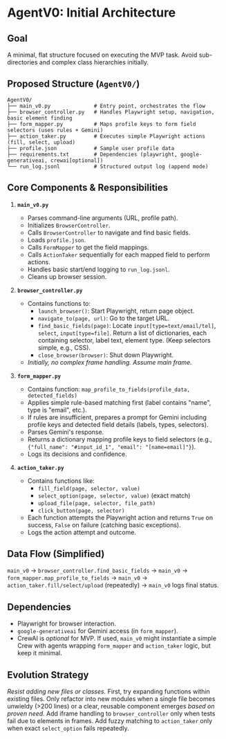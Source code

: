 # AgentV0: Initial Architecture

## Goal
A minimal, flat structure focused on executing the MVP task. Avoid sub-directories and complex class hierarchies initially.

## Proposed Structure (`AgentV0/`)
```
AgentV0/
├── main_v0.py              # Entry point, orchestrates the flow
├── browser_controller.py   # Handles Playwright setup, navigation, basic element finding
├── form_mapper.py          # Maps profile keys to form field selectors (uses rules + Gemini)
├── action_taker.py         # Executes simple Playwright actions (fill, select, upload)
├── profile.json            # Sample user profile data
├── requirements.txt        # Dependencies (playwright, google-generativeai, crewai[optional])
└── run_log.jsonl           # Structured output log (append mode)
```

## Core Components & Responsibilities

1.  **`main_v0.py`**
    *   Parses command-line arguments (URL, profile path).
    *   Initializes `BrowserController`.
    *   Calls `BrowserController` to navigate and find basic fields.
    *   Loads `profile.json`.
    *   Calls `FormMapper` to get the field mappings.
    *   Calls `ActionTaker` sequentially for each mapped field to perform actions.
    *   Handles basic start/end logging to `run_log.jsonl`.
    *   Cleans up browser session.

2.  **`browser_controller.py`**
    *   Contains functions to:
        *   `launch_browser()`: Start Playwright, return page object.
        *   `navigate_to(page, url)`: Go to the target URL.
        *   `find_basic_fields(page)`: Locate `input[type=text/email/tel]`, `select`, `input[type=file]`. Return a list of dictionaries, each containing selector, label text, element type. (Keep selectors simple, e.g., CSS).
        *   `close_browser(browser)`: Shut down Playwright.
    *   *Initially, no complex frame handling. Assume main frame.*

3.  **`form_mapper.py`**
    *   Contains function: `map_profile_to_fields(profile_data, detected_fields)`
    *   Applies simple rule-based matching first (label contains "name", type is "email", etc.).
    *   If rules are insufficient, prepares a prompt for Gemini including profile keys and detected field details (labels, types, selectors).
    *   Parses Gemini's response.
    *   Returns a dictionary mapping profile keys to field selectors (e.g., `{"full_name": "#input_id_1", "email": "[name=email]"}`).
    *   Logs its decisions and confidence.

4.  **`action_taker.py`**
    *   Contains functions like:
        *   `fill_field(page, selector, value)`
        *   `select_option(page, selector, value)` (exact match)
        *   `upload_file(page, selector, file_path)`
        *   `click_button(page, selector)`
    *   Each function attempts the Playwright action and returns `True` on success, `False` on failure (catching basic exceptions).
    *   Logs the action attempt and outcome.

## Data Flow (Simplified)
`main_v0` -> `browser_controller.find_basic_fields` -> `main_v0` -> `form_mapper.map_profile_to_fields` -> `main_v0` -> `action_taker.fill/select/upload` (repeatedly) -> `main_v0` logs final status.

## Dependencies
*   Playwright for browser interaction.
*   `google-generativeai` for Gemini access (in `form_mapper`).
*   CrewAI is *optional* for MVP. If used, `main_v0` might instantiate a simple Crew with agents wrapping `form_mapper` and `action_taker` logic, but keep it minimal.

## Evolution Strategy
*Resist adding new files or classes.* First, try expanding functions within existing files. Only refactor into new modules when a single file becomes unwieldy (>200 lines) or a clear, reusable component emerges *based on proven need*. Add iframe handling to `browser_controller` only when tests fail due to elements in frames. Add fuzzy matching to `action_taker` only when exact `select_option` fails repeatedly.
